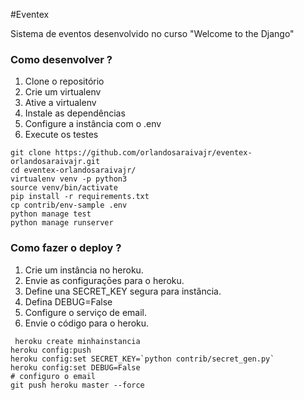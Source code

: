#Eventex

Sistema de eventos desenvolvido no curso "Welcome to the Django"

### Como desenvolver ?

1. Clone o repositório
2. Crie um virtualenv 
3. Ative a virtualenv
4. Instale as dependências
5. Configure a instância com o .env 
6. Execute os testes

```console
git clone https://github.com/orlandosaraivajr/eventex-orlandosaraivajr.git
cd eventex-orlandosaraivajr/
virtualenv venv -p python3
source venv/bin/activate
pip install -r requirements.txt 
cp contrib/env-sample .env
python manage test
python manage runserver
```
### Como fazer o deploy ?

1. Crie um instância no heroku.
2. Envie as configuraçōes para o heroku.
3. Define una SECRET_KEY segura para instância.
4. Defina DEBUG=False
5. Configure o serviço de email.
6. Envie o código para o heroku.

```console
 heroku create minhainstancia
heroku config:push
heroku config:set SECRET_KEY=`python contrib/secret_gen.py`
heroku config:set DEBUG=False
# configuro o email
git push heroku master --force
 ```